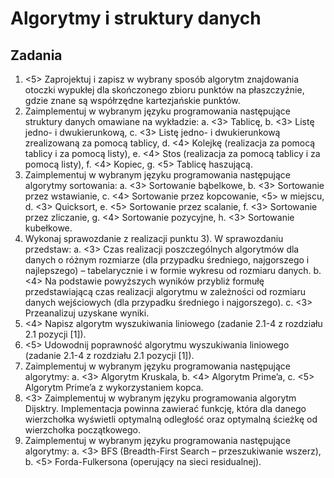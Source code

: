 # Algorytmy i struktury danych

## Zadania

1. <5> Zaprojektuj i zapisz w wybrany sposób algorytm znajdowania otoczki wypukłej dla skończonego zbioru punktów na płaszczyźnie, gdzie znane są współrzędne kartezjańskie punktów.
2. Zaimplementuj w wybranym języku programowania następujące struktury danych omawiane na wykładzie:
   a. <3> Tablicę,
   b. <3> Listę jedno- i dwukierunkową,
   c. <3> Listę jedno- i dwukierunkową zrealizowaną za pomocą tablicy,
   d. <4> Kolejkę (realizacja za pomocą tablicy i za pomocą listy),
   e. <4> Stos (realizacja za pomocą tablicy i za pomocą listy),
   f. <4> Kopiec,
   g. <5> Tablicę haszującą.
3. Zaimplementuj w wybranym języku programowania następujące algorytmy sortowania:
   a. <3> Sortowanie bąbelkowe,
   b. <3> Sortowanie przez wstawianie,
   c. <4> Sortowanie przez kopcowanie, <5> w miejscu,
   d. <3> Quicksort,
   e. <5> Sortowanie przez scalanie,
   f. <3> Sortowanie przez zliczanie,
   g. <4> Sortowanie pozycyjne,
   h. <3> Sortowanie kubełkowe.
4. Wykonaj sprawozdanie z realizacji punktu 3). W sprawozdaniu przedstaw:
   a. <3> Czas realizacji poszczególnych algorytmów dla danych o różnym rozmiarze (dla przypadku średniego, najgorszego i najlepszego) – tabelarycznie i w formie wykresu od rozmiaru danych.
   b. <4> Na podstawie powyższych wyników przybliż formułę przedstawiającą czas realizacji algorytmu w zależności od rozmiaru danych wejściowych (dla przypadku średniego i najgorszego).
   c. <3> Przeanalizuj uzyskane wyniki.
5. <4> Napisz algorytm wyszukiwania liniowego (zadanie 2.1-4 z rozdziału 2.1 pozycji [1]).
6. <5> Udowodnij poprawność algorytmu wyszukiwania liniowego (zadanie 2.1-4 z rozdziału 2.1 pozycji [1]).
7. Zaimplementuj w wybranym języku programowania następujące algorytmy:
   a. <3> Algorytm Kruskala,
   b. <4> Algorytm Prime’a,
   c. <5> Algorytm Prime’a z wykorzystaniem kopca.
8. <3> Zaimplementuj w wybranym języku programowania algorytm Dijsktry. Implementacja powinna zawierać funkcję, która dla danego wierzchołka wyświetli optymalną odległość oraz optymalną ścieżkę od wierzchołka początkowego.
9. Zaimplementuj w wybranym języku programowania następujące algorytmy:
   a. <3> BFS (Breadth-First Search – przeszukiwanie wszerz),
   b. <5> Forda-Fulkersona (operujący na sieci residualnej).
